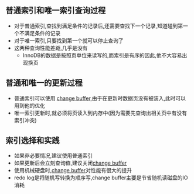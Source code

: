 ## 普通索引和唯一索引查询过程
- 对于普通索引,查找到满足条件的记录后,还需要查找下一个记录,知道碰到第一个不满足条件的记录
- 对于唯一索引,只要找到第一个就可以停止查询了
- 这两种查询性能差距,几乎是没有
	- InnoDB的数据是按照页单位来读写的,而索引是有序的因此,他不大容易出现换页

## 普通和唯一的更新过程
- 普通索引可以使用 [change buffer](00tips.md#change_buffer),由于在更新时数据页没有被装入,此时可以用到他的优化
- 唯一索引更新时,就必须将页读入到内存中(因为需要先查询出相关页中有没有索引冲突)

## 索引选择和实践
- 如果非必要情况,建议使用普通索引
- 如果更新后会立刻查询值,建议关闭[change buffer](00tips.md#change_buffer)
- 使用机械硬盘时,[change buffer](00tips.md#change_buffer)对性能有很大的提升
- redo log是将随机写转换为顺序写,change buffer主要是节省随机读磁盘的IO消耗

